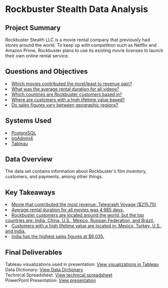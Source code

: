 # Rockbuster Stealth Data Analysis
## Project Summary
Rockbuster Stealth LLC is a movie rental company that previously had stores around the world. To keep up with competition such as Netflix and Amazon Prime, Rockbuster plans to use its existing movie licenses to launch their own online rental service. 
## Questions and Objectives
<u>
<li>Which movies contributed the most/least to revenue gain? </li>
<li>What was the average rental duration for all videos?</li>
<li>Which countries are Rockbuster customers based in?</li>
<li>Where are customers with a high lifetime value based?</li>
<li>Do sales figures vary between geographic regions?</li>
</u>

## Systems Used
<u>
<li>PostgreSQL</li>
<li>pgAdmin4</li>
<li>Tableau</li>
</u>

## Data Overview
The data set contains information about Rockbuster's film inventory, customers, and payments, among other things. 

## Key Takeaways
<u>
<li>Movie that contributed the most revenue: Telegraph Voyage ($215.75)</li>
<li>Average rental duration for all movies was 4.985 days.</li>
<li>Rockbuster customers are located around the world, but the top countries are: India, China, U.S., Mexico, Russian Federation, and Brazil.</li>
<li>Customers with a high lifetime value are located in: Mexico, Turkey, U.S., and India.</li>
<li>India has the highest sales figures at $6,035.</li>
</u>

## Final Deliverables
Tableau visualizations used in presentation: <a href="https://public.tableau.com/views/A3FinalStory/A3FinalStory?:language=en-US&:sid=&:redirect=auth&:display_count=n&:origin=viz_share_link">View visualizations in Tableau</a><br>
Data Dictionary: <a href="https://drive.google.com/file/d/1jbEf9nOE88JddyY5_tx3rskF3MV2INBF/view">View Data Dictionary</a><br>
Technical Spreadsheet: <a href="https://docs.google.com/spreadsheets/d/1pmjqcL5PXAIt5-ctJJOTDDA9leaAx0A6/edit?gid=917052569#gid=917052569">View technical spreadsheet</a><br>
PowerPoint Presentation: <a href="https://docs.google.com/presentation/d/15jsMmqc0pKX0abDoUqtnk3HV_U0G4_8s/edit?slide=id.p1#slide=id.p1">View presentation</a>
